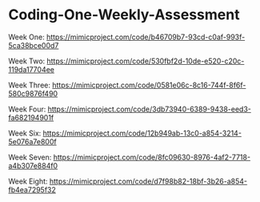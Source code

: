# Coding-One-Weekly-Assessment
Week One:
https://mimicproject.com/code/b46709b7-93cd-c0af-993f-5ca38bce00d7

Week Two:
https://mimicproject.com/code/530fbf2d-10de-e520-c20c-119da17704ee

Week Three:
https://mimicproject.com/code/0581e06c-8c16-744f-8f6f-580c9876f490

Week Four:
https://mimicproject.com/code/3db73940-6389-9438-eed3-fa682194901f

Week Six:
https://mimicproject.com/code/12b949ab-13c0-a854-3214-5e076a7e800f

Week Seven:
https://mimicproject.com/code/8fc09630-8976-4af2-7718-a4b307e884f0

Week Eight:
https://mimicproject.com/code/d7f98b82-18bf-3b26-a854-fb4ea7295f32
